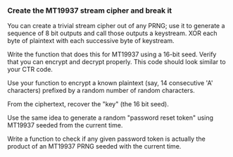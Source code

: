 ### Create the MT19937 stream cipher and break it

You can create a trivial stream cipher out of any PRNG; use it to generate a sequence of 8 bit outputs and call those outputs a keystream. XOR each byte of plaintext with each successive byte of keystream.

Write the function that does this for MT19937 using a 16-bit seed. Verify that you can encrypt and decrypt properly. This code should look similar to your CTR code.

Use your function to encrypt a known plaintext (say, 14 consecutive 'A' characters) prefixed by a random number of random characters.

From the ciphertext, recover the "key" (the 16 bit seed).

Use the same idea to generate a random "password reset token" using MT19937 seeded from the current time.

Write a function to check if any given password token is actually the product of an MT19937 PRNG seeded with the current time.